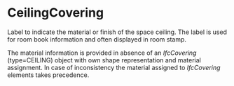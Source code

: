 CeilingCovering
===============

Label to indicate the material or finish of the space ceiling. The label is used for room book information and often displayed in room stamp.

The material information is provided in absence of an _IfcCovering_ (type=CEILING) object with own shape representation and material assignment. In case of inconsistency the material assigned to _IfcCovering_ elements takes precedence.
